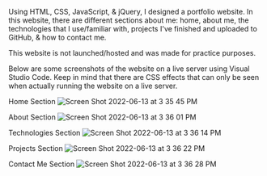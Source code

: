 Using HTML, CSS, JavaScript, & jQuery, I designed a portfolio website. In this website, there are different sections about me: home, about me, 
the technologies that I use/familiar with, projects I've finished and uploaded to GitHub, & how to contact me. 

This website is not launched/hosted and was made for practice purposes. 

Below are some screenshots of the website on a live server using Visual Studio Code. Keep in mind that there are CSS effects that can only be seen when actually running the website on a live server. 

Home Section
![Screen Shot 2022-06-13 at 3 35 45 PM](https://user-images.githubusercontent.com/71080514/173431362-b81d8592-37c5-4c07-92ea-b9b5c3febe9e.png)

About Section
![Screen Shot 2022-06-13 at 3 36 01 PM](https://user-images.githubusercontent.com/71080514/173431381-05bc8934-3fec-4da0-8d38-3d0fb02cb5da.png)

Technologies Section
![Screen Shot 2022-06-13 at 3 36 14 PM](https://user-images.githubusercontent.com/71080514/173431410-e07b5742-c3f2-40b8-bc9f-30f5b063b3b6.png)

Projects Section
![Screen Shot 2022-06-13 at 3 36 22 PM](https://user-images.githubusercontent.com/71080514/173431417-fda78271-e46e-437b-bf26-359b607c6033.png)

Contact Me Section 
![Screen Shot 2022-06-13 at 3 36 28 PM](https://user-images.githubusercontent.com/71080514/173431423-e4d55f2c-de3e-47fd-8464-75312c08258d.png)
